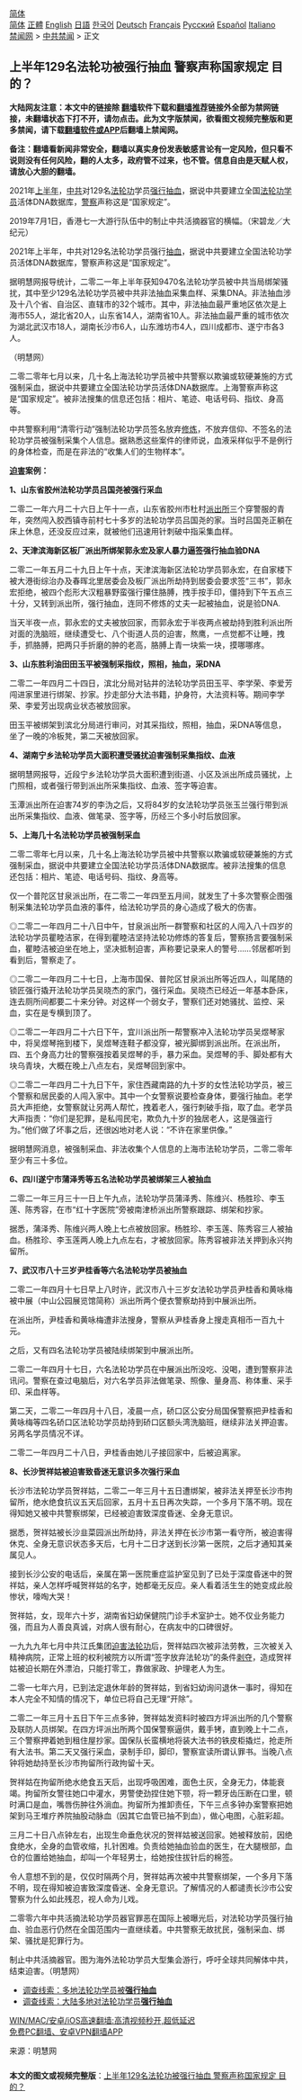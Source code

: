  <!-- 面包屑导航 --> <div class="breadcrumb"><!-- GTranslate: https://gtranslate.io/ -->  <div class="switcher notranslate">  <div class="selected">  <a href="#" onclick="return false;"> 简体</a>  </div>  <div class="option">  <a href="https://www.bannedbook.org" onclick="doGTranslate('zh-CN|zh-CN');jQuery('div.switcher div.selected a').html(jQuery(this).html());return false;" title="简体中文" class="nturl selected"> 简体</a>  <a href="https://www.bannedbook.org/zh-tw/" onclick="doGTranslate('zh-CN|zh-TW');jQuery('div.switcher div.selected a').html(jQuery(this).html());return false;" title="繁體中文" class="nturl"> 正體</a>  <a href="https://www.bannedbook.org/en/" onclick="doGTranslate('zh-CN|en');jQuery('div.switcher div.selected a').html(jQuery(this).html());return false;" title="English" class="nturl"> English</a>  <a href="https://www.bannedbook.org/ja/" onclick="doGTranslate('zh-CN|ja');jQuery('div.switcher div.selected a').html(jQuery(this).html());return false;" title="日本語" class="nturl"> 日語</a>  <a href="https://www.bannedbook.org/ko/" onclick="doGTranslate('zh-CN|ko');jQuery('div.switcher div.selected a').html(jQuery(this).html());return false;" title="한국어" class="nturl"> 한국어</a>  <a href="https://www.bannedbook.org/de/" onclick="doGTranslate('zh-CN|de');jQuery('div.switcher div.selected a').html(jQuery(this).html());return false;" title="Deutsch" class="nturl"> Deutsch</a>  <a href="https://www.bannedbook.org/fr/" onclick="doGTranslate('zh-CN|fr');jQuery('div.switcher div.selected a').html(jQuery(this).html());return false;" title="Français" class="nturl"> Français</a>  <a href="https://www.bannedbook.org/ru/" onclick="doGTranslate('zh-CN|ru');jQuery('div.switcher div.selected a').html(jQuery(this).html());return false;" title="Русский" class="nturl"> Русский</a>  <a href="https://www.bannedbook.org/es/" onclick="doGTranslate('zh-CN|es');jQuery('div.switcher div.selected a').html(jQuery(this).html());return false;" title="Español" class="nturl"> Español</a>  <a href="https://www.bannedbook.org/it/" onclick="doGTranslate('zh-CN|it');jQuery('div.switcher div.selected a').html(jQuery(this).html());return false;" title="Italiano" class="nturl"> Italiano</a>  </div>  </div>      <div class='breadcrumb-sub'><!-- Breadcrumb NavXT 6.3.0 --> <a href="https://www.bannedbook.org/" class="home">禁闻网</a> &gt; <a href="https://www.bannedbook.org/bnews/cbnews/" class="category">中共禁闻</a> &gt; 正文</div></div><h2>上半年129名法轮功被强行抽血 警察声称国家规定 目的？</h2> <p class="notice"><b>大陆网友注意：本文中的链接除 <a href="https://github.com/bannedbook/fanqiang" >翻墙</a>软件下载和<a href="https://github.com/killgcd/justmysocks/blob/master/README.md">翻墙推荐</a>链接外全部为禁网链接，未翻墙状态下打不开，请勿点击。此为文字版禁闻，欲看图文视频完整版和更多禁闻，请下载<a href="https://github.com/bannedbook/fanqiang">翻墙软件或APP</a>后翻墙上禁闻网。</p><p>备注：翻墙看新闻非常安全，翻墙以真实身份发表敏感言论有一定风险，但只看不说则没有任何风险，翻的人太多，政府管不过来，也不管。信息自由是天赋人权，请放心大胆的翻墙。</b></p>  <div class="entry"> <p id="summary">2021年<a href="https://www.bannedbook.org/bnews/tag/%E4%B8%8A%E5%8D%8A%E5%B9%B4/" class="st_tag internal_tag" rel="tag" title="标签 上半年 下的日志">上半年</a>，<a href="https://www.bannedbook.org/bnews/tag/%e4%b8%ad%e5%85%b1/" class="st_tag internal_tag" rel="tag" title="标签 中共 下的日志">中共</a>对129名<a href="https://www.bannedbook.org/bnews/tag/%e6%b3%95%e8%bd%ae%e5%8a%9f/" class="st_tag internal_tag" rel="tag" title="标签 法轮功 下的日志">法轮功</a>学员<a href="https://www.bannedbook.org/bnews/tag/%E5%BC%BA%E8%A1%8C%E6%8A%BD%E8%A1%80/" class="st_tag internal_tag" rel="tag" title="标签 强行抽血 下的日志">强行抽血</a>，据说中共要建立全国<a href="https://www.bannedbook.org/bnews/tag/%e6%b3%95%e8%bd%ae%e5%8a%9f%e5%ad%a6%e5%91%98/" class="st_tag internal_tag" rel="tag" title="标签 法轮功学员 下的日志">法轮功学员</a>活体DNA数据库，<a href="https://www.bannedbook.org/bnews/tag/%e8%ad%a6%e5%af%9f/" class="st_tag internal_tag" rel="tag" title="标签 警察 下的日志">警察</a>声称这是“国家规定”。</p> <p id="conimg">2019年7月1日，香港七一大游行队伍中的制止中共活摘器官的横幅。（宋碧龙／大纪元）</p> <p>2021年上半年，中共对129名法轮功学员强行<a href="https://www.bannedbook.org/bnews/tag/%E6%8A%BD%E8%A1%80/" class="st_tag internal_tag" rel="tag" title="标签 抽血 下的日志">抽血</a>，据说中共要建立全国法轮功学员活体DNA数据库，警察声称这是“国家规定”。</p> <p>据明慧网报导统计，二零二一年上半年获知9470名法轮功学员被中共当局绑架骚扰，其中至少129名法轮功学员被中共非法抽血采集血样、采集DNA。非法抽血涉及十八个省、自治区、直辖市的32个城市。其中，非法抽血最严重地区依次是上海市55人，湖北省20人，山东省14人，湖南省10人。非法抽血最严重的城市依次为湖北武汉市18人，湖南长沙市6人，山东潍坊市4人，四川成都市、遂宁市各3人。</p> <p>（明慧网）</p> <p>二零二零年七月以来，几十名上海法轮功学员被中共警察以欺骗或软硬兼施的方式强制采血，据说中共要建立全国法轮功学员活体DNA数据库。上海警察声称这是“国家规定”。被非法搜集的信息还包括：相片、笔迹、电话号码、指纹、身高等。</p> <p>中共警察利用“清零行动”强制法轮功学员签名放弃<span class='wp_keywordlink'><a href="https://www.qi-gong.me/" title="气功修炼网" target="_blank">修炼</a></span>，不放弃信仰、不签名的法轮功学员被强制采集个人信息。据熟悉这些案件的律师说，血液采样似乎不是例行的身体检查，而是在非法的“收集人们的生物样本”。</p> <p><strong><a href="https://www.bannedbook.org/bnews/tag/%e8%bf%ab%e5%ae%b3/" class="st_tag internal_tag" rel="tag" title="标签 迫害 下的日志">迫害</a>案例：</strong></p> <p><strong>1、山东省胶州法轮功学员吕国尧被强行采血</strong></p> <p>二零二一年六月二十六日上午十一点，山东省胶州市杜村<a href="https://www.bannedbook.org/bnews/tag/%e6%b4%be%e5%87%ba%e6%89%80/" class="st_tag internal_tag" rel="tag" title="标签 派出所 下的日志">派出所</a>三个穿警服的青年，突然闯入胶西镇寺前村七十多岁的法轮功学员吕国尧的家。当时吕国尧正躺在床上休息，还没反应过来，就被他们迅速用针刺破中指采集血样。</p> <p><strong>2、天津滨海新区板厂派出所绑架郭永宏及家人暴力逼签强行抽血验DNA</strong></p> <p>二零二一年五月二十九日上午十点，天津滨海新区法轮功学员郭永宏，在自家楼下被大港街综治办及春晖北里居委会及板厂派出所劫持到居委会要求签“三书”，郭永宏拒绝，被四个彪形大汉粗暴野蛮强行攥住胳膊，拽手按手印，僵持到下午五点三十分，又转到派出所，强行抽血，连同不修炼的丈夫一起被抽血，说是验DNA.</p> <p>当天半夜一点，郭永宏的丈夫被放回家，而郭永宏于半夜两点被劫持到胜利派出所对面的洗脑班，继续遭受七、八个街道人员的迫害，熬鹰，一点觉都不让睡，拽手，抓胳膊，把两只手折磨的肿的老高，胳膊上青一块紫一块，摸哪哪疼。</p>  <p><strong>3、山东胜利油田田玉平被强制采指纹，照相，抽血，采DNA</strong></p> <p>二零二一年四月二十四日，滨北分局对钻井的法轮功学员田玉平、李学荣、李爱芳闯进家里进行绑架、抄家。抄走部分大法书籍，护身符，大法资料等。期间李学荣、李爱芳出现病业状态被放回家。</p> <p>田玉平被绑架到滨北分局进行审问，对其采指纹，照相，抽血，采DNA等信息，坐了一晚的冷板凳，第二天被放回家。</p> <p><strong>4、湖南宁乡法轮功学员大面积遭受骚扰迫害强制采集指纹、血液</strong></p> <p>据明慧网报导，近段宁乡法轮功学员大面积遭到街道、小区及派出所成员骚扰，上门照相，或者强行带到派出所采集指纹、血液、签字等迫害。</p> <p>玉潭派出所在迫害74岁的李沩之后，又将84岁的女法轮功学员张玉兰强行带到派出所采集指纹、血液、做笔录、签字等，历经三个多小时后放回家。</p> <p><strong>5、上海几十名法轮功学员被强制采血</strong></p> <p>二零二零年七月以来，几十名上海法轮功学员被中共警察以欺骗或软硬兼施的方式强制采血，据说中共要建立全国法轮功学员活体DNA数据库。被非法搜集的信息还包括：相片、笔迹、电话号码、指纹、身高等。</p> <p>仅一个普陀区甘泉派出所，在二零二一年四至五月间，就发生了十多次警察企图强制采集法轮功学员血液的事件，给法轮功学员的身心造成了极大的伤害。</p> <p>◎二零二一年四月二十八日中午，甘泉派出所一群警察和社区的人闯入八十四岁的法轮功学员瞿睦洁家，在得到瞿睦洁坚持法轮功修炼的答复后，警察扬言要强制采血，瞿睦洁被迫坐在地上，坚决抵制迫害，声称要记录来人的警号……邻居都听到看到后，警察走了。</p> <p>◎二零二一年四月二十七日，上海市国保、普陀区甘泉派出所等近四人，叫尾随的锁匠强行撬开法轮功学员吴晓杰的家门，强行采血。吴晓杰已经近一年基本卧床，连去厕所间都要二十来分钟。对这样一个弱女子，警察们还对她骚扰、监控、采血，实在是专横到顶了。</p> <p>◎二零二一年四月二十六日下午，宜川派出所一帮警察冲入法轮功学员吴煜琴家中，将吴煜琴拖到楼下，吴煜琴连鞋子都没穿，被光脚绑到派出所。在派出所，四、五个身高力壮的警察强按着吴煜琴的手，暴力采血。吴煜琴的手、脚处都有大块乌青块，大概在晚上八点左右，吴煜琴回到家中。</p> <p>◎二零二一年四月二十九日下午，家住西藏南路的九十岁的女性法轮功学员，被三个警察和居民委的人闯入家中。其中一个女警察说要检查身体，要强行抽血。老学员大声拒绝，女警察就让另两人帮忙，拽着老人，强行刺破手指，取了血。老学员大声指责：“你们是犯罪，是私闯民宅，欺负九十岁的独居老人，这是强盗行为。”他们做了坏事之后，还很凶地对老人说：“不许在家里供像。”</p>  <p>据明慧网消息，被强制采血、非法收集个人信息的上海市法轮功学员，二零二零年至少有三十多位。</p> <p><strong>6、四川遂宁市蒲泽秀等五名法轮功学员被绑架三人被抽血</strong></p> <p>二零二一年三月三十一日上午九点，法轮功学员蒲泽秀、陈维兴、杨胜珍、李玉莲、陈秀容，在市“红十字医院”旁被南津桥派出所警察跟踪、绑架和抄家。</p> <p>据悉，蒲泽秀、陈维兴两人晚上七点被放回家。杨胜珍、李玉莲、陈秀容三人被抽血。杨胜珍、李玉莲两人晚上九点左右，才被放回家。陈秀容被非法关押到永兴拘留所。</p> <p><strong>7、武汉市八十三岁尹桂香等六名法轮功学员被抽血</strong></p> <p>二零二一年四月十七日早上八时许，武汉市八十三岁女法轮功学员尹桂香和黄咏梅被中展（中山公园展览馆简称）派出所两个便衣警察劫持到中展派出所。</p> <p>在派出所，尹桂香和黄咏梅遭非法搜身，警察从尹桂香身上搜走真相币一百九十元。</p> <p>之后，又有四名法轮功学员被陆续绑架到中展派出所。</p> <p>二零二一年四月十七日，六名法轮功学员在中展派出所没吃、没喝，遭到警察非法讯问。警察在查过电脑后，对六名学员非法做笔录、照像、量身高、称体重、采手印、采血样等。</p> <p>第二天，二零二一年四月十八日，凌晨一点，硚口区公安分局国保警察把尹桂香和黄咏梅等四名硚口区法轮功学员劫持到硚口区额头湾洗脑班，继续非法关押迫害。另两名学员情况不详。</p> <p>二零二一年四月二十八日，尹桂香由她儿子接回家中，后被迫离家。</p> <p><strong>8、长沙贺祥姑被迫害致昏迷无意识多次强行采血</strong></p> <p>长沙市法轮功学员贺祥姑，二零二一年三月十五日遭绑架，被非法关押至长沙市拘留所，绝水绝食抗议五天后回家，五月十五日再次失踪，一个多月下落不明。现在得知她又被中共警察绑架，已经被迫害致深度昏迷、全身无意识。</p>  <p>据悉，贺祥姑被长沙韭菜园派出所劫持，非法关押在长沙市第一看守所，被迫害得休克、全身无意识状态多天后，七月十二日才送到长沙第一医院，之后才通知其亲属见人。</p> <p>接到长沙公安的电话后，亲属在第一医院重症监护室见到了已处于深度昏迷中的贺祥姑，亲人怎样呼喊贺祥姑的名字，她都毫无反应。亲人看着活生生的她变成此般惨状，嚎啕大哭！</p> <p>贺祥姑，女，现年六十岁，湖南省妇幼保健院门诊手术室护士。她不仅业务能力强，而且为人善良真诚，对病人很有耐心，在病友中的口碑很好。</p> <p>一九九九年七月中共江氏集团<span class='wp_keywordlink'><a href="https://www.bannedbook.org/forum11/topic278.html" title="评江泽民与中共相互利用迫害法轮功" target="_blank">迫害法轮功</a></span>后，贺祥姑四次被非法劳教，三次被关入精神病院，正常上班的权利被院方以所谓“签字放弃法轮功”的条件<span class='wp_keywordlink'><a href="https://www.bannedbook.org/forum2/topic21.html" title="《剥夺》 黄建民 著" target="_blank">剥夺</a></span>，造成贺祥姑被迫长期在外漂泊，只能打零工，靠做家政、护理老人为生。</p> <p>二零一七年六月，已到法定退休年龄的贺祥姑，到省妇幼询问退休一事时，得知在本人完全不知情的情况下，单位已将自己无理“开除”。</p> <p>二零二一年三月十五日下午三点多钟，贺祥姑发资料时被四方坪派出所的几个警察及联防人员绑架。在四方坪派出所两个国保警察逼供，戴手铐，直到晚上十二点，三个警察押着她到租住屋抄家。国保队长蛮横地将装大法书的铁皮柜撬烂，抢走所有大法书。第二天又强行采血，录制手印，脚印，警察宣读所谓认罪书。当晚八点钟将她劫持至长沙市拘留所行政拘留十天。</p> <p>贺祥姑在拘留所绝水绝食五天后，出现呼吸困难，面色土灰，全身无力，体能衰竭。拘留所女警往她口中灌水，男警使劲捏住她下颚，将一颗牙齿压断在口里，顿时满口是血，嘴唇伤肿往外淌血。拘留所为推卸责任，下午三点多钟办案警察把她架到马王堆疗养院抽股动脉血（因其它血管已抽不到血），做心电图，心脏彩超。</p> <p>三月二十日八点钟左右，出现生命垂危状况的贺祥姑被送回家。她被释放前，因绝食绝水，全身的血管收缩，扎针困难。负责给她抽血验血的医生，在大腿根部，血仓的位置给她抽血，却叫一个年轻男士，给她按住拔针后的棉签。</p> <p>令人意想不到的是，仅仅时隔两个月，贺祥姑再次被中共警察绑架，一个多月下落不明，现在得知被迫害致深度昏迷、全身无意识。了解情况的人都谴责长沙市公安警察为什么如此残忍，视人命为儿戏。</p> <p>二零零六年中共活摘法轮功学员器官罪恶在国际上被曝光后，对法轮功学员强行抽血、验血恶行仍然在全国范围内一直继续着。中共警察无故扰民，强制采血、绑架、骚扰是犯罪行为。</p> <p>制止中共活摘器官。图为海外法轮功学员大型集会游行，呼吁全球共同解体中共，结束迫害。（明慧网）</p> <ul class='op-related-articles' title='相关阅读'> <li><a href='https://www.bannedbook.org/bnews/cbnews/20131101/195227.html' target='_blank'>调查线索：多地法轮功学员被<b>强行抽血</b></a></li> <li><a href='https://www.bannedbook.org/bnews/cbnews/20131101/195222.html' target='_blank'>调查线索：大陆多地对法轮功学员<b>强行抽血</b></a></li> </ul> <p class="texttj"> <a href="https://github.com/bannedbook/fanqiang/wiki/V2ray%E6%9C%BA%E5%9C%BA" target="_blank">WIN/MAC/安卓/iOS高速翻墙:高清视频秒开,超低延迟</a><br/> <a href="https://github.com/bannedbook/fanqiang/wiki/%E7%A6%81%E9%97%BB%E7%BD%91%E5%AE%89%E5%8D%93%E7%BF%BB%E5%A2%99%E6%96%B0%E9%97%BBAPP" target="_blank">免费PC翻墙、安卓VPN翻墙APP</a></p><p> 来源：明慧网 </p> <a name='sharetosocial'></a>  <div style="margin-bottom:5px;padding-bottom:5px;clear:both"> <div id="archive-pix-1" class="banner-ads"> <!-- AuctionX Display platform tag START --> <div id="26318x728x90x621x_ADSLOT2" clicktrack="%%CLICK_URL_ESC%%"></div> <!-- AuctionX Display platform tag END --> </div> <div id="archive-pix-2" class="banner-ads"> <!-- AuctionX Display platform tag START --> <div id="26315x300x250x621x_ADSLOT2" clicktrack="%%CLICK_URL_ESC%%"></div> <!-- AuctionX Display platform tag END --> </div> </div>  <div id="archive-pix-1" class="banner-ads"> <!-- AuctionX Display platform tag START --> <div id="26318x728x90x621x_ADSLOT3" clicktrack="%%CLICK_URL_ESC%%"></div> <!-- AuctionX Display platform tag END --> </div> <div><b>本文的图文或视频完整版</b>：<a href='https://www.bannedbook.org/bnews/cbnews/20210726/1594638.html'>上半年129名法轮功被强行抽血 警察声称国家规定 目的？</a></div>  </div><!--END ENTRY--> 